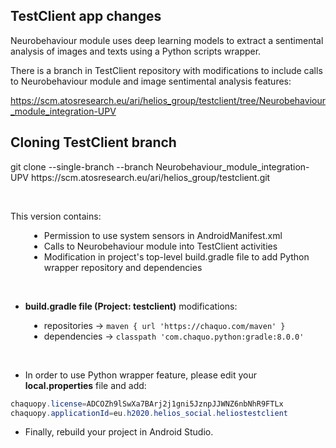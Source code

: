 <h2> </h2>
<h2>TestClient app changes</h2>

<p>Neurobehaviour module uses deep learning models to extract a sentimental analysis of images and texts using a Python scripts wrapper.</p>

<p>There is a branch in TestClient repository with modifications to include calls to Neurobehaviour module and image sentimental analysis features:</p>

<p><a href="https://scm.atosresearch.eu/ari/helios_group/testclient/tree/Neurobehaviour_module_integration-UPV" target="_blank" title="Neurobehaviour module integration branch">https://scm.atosresearch.eu/ari/helios_group/testclient/tree/Neurobehaviour_module_integration-UPV</a></p>

<h2>Cloning TestClient branch</h2>
<p>git clone --single-branch --branch  Neurobehaviour_module_integration-UPV https://scm.atosresearch.eu/ari/helios_group/testclient.git</p>

<br>
 <p>This version contains:</p>
    <ul style="margin-left:30px">
        <li>Permission to use system sensors in AndroidManifest.xml</li>
        <li>Calls to Neurobehaviour module into TestClient activities</li>
        <li>Modification in project's top-level build.gradle file to add Python wrapper repository and dependencies</li>
    </ul>
    <br>    
<ul>
    <li><b>build.gradle file (Project: testclient)</b> modifications:</li>
</ul>
    <ul style="margin-left:30px">
        <li>repositories -> <code>maven { url 'https://chaquo.com/maven' } </code></li>
        <li>dependencies -> <code>classpath 'com.chaquo.python:gradle:8.0.0' </code></li>
    </ul>
<br>
<ul>
    <li>In order to use Python wrapper feature, please edit your <b>local.properties</b> file and add:</li>
</ul>

```java
chaquopy.license=ADCOZh9lSwXa7BArj2j1gni5JznpJJWNZ6nbNhR9FTLx
chaquopy.applicationId=eu.h2020.helios_social.heliostestclient
```

<ul>
    <li>Finally, rebuild your project in Android Studio.</li>
</ul>
    
    

